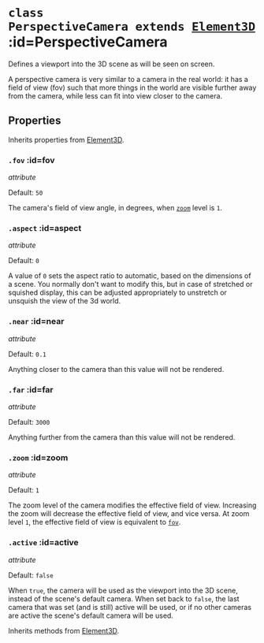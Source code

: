
# <code>class <b>PerspectiveCamera</b> extends [Element3D](..\core\Element3D.md)</code> :id=PerspectiveCamera

Defines a viewport into the 3D scene as will be seen on screen.

A perspective camera is very similar to a camera in the real world: it has a
field of view (fov) such that more things in the world are visible further away from
the camera, while less can fit into view closer to the camera.

<div id="perspectiveCamera"></div>
<script>
  new Vue({
    el: '#perspectiveCamera',
    template: '<live-code :template="code" mode="html>iframe" :debounce="200" />',
    data: { code: perspectiveCameraExample },
  })
</script>

## Properties

Inherits properties from [Element3D](..\core\Element3D.md).


### <code>.<b>fov</b></code> :id=fov

*attribute*

Default: `50`

The camera's field of view angle, in degrees, when [`zoom`](#zoom) level
is `1`.
        


### <code>.<b>aspect</b></code> :id=aspect

*attribute*

Default: `0`

A value of `0` sets the aspect ratio to automatic, based on the
dimensions of a scene.  You normally don't want to modify this, but in
case of stretched or squished display, this can be adjusted appropriately
to unstretch or unsquish the view of the 3d world.
        


### <code>.<b>near</b></code> :id=near

*attribute*

Default: `0.1`

Anything closer to the camera than this value will not be rendered.
        


### <code>.<b>far</b></code> :id=far

*attribute*

Default: `3000`

Anything further from the camera than this value will not be rendered.
        


### <code>.<b>zoom</b></code> :id=zoom

*attribute*

Default: `1`

The zoom level of the camera modifies the effective field of view.
Increasing the zoom will decrease the effective field of view, and vice
versa. At zoom level `1`, the effective field of view is equivalent to
[`fov`](#fov).
        


### <code>.<b>active</b></code> :id=active

*attribute*

Default: `false`

When `true`, the camera will be used as the viewport into the 3D scene,
instead of the scene's default camera. When set back to `false`, the last
camera that was set (and is still) active will be used, or if no other
cameras are active the scene's default camera will be used.
        



Inherits methods from [Element3D](..\core\Element3D.md).


        